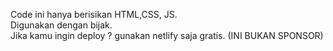 Code ini hanya berisikan HTML,CSS, JS. </br>
Digunakan dengan bijak. </br>
Jika kamu ingin deploy ? gunakan netlify saja gratis. (INI BUKAN SPONSOR)
